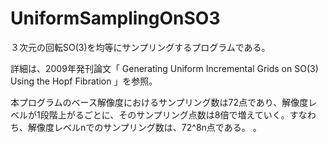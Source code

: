 # UniformSamplingOnSO3


３次元の回転SO(3)を均等にサンプリングするプログラムである。

詳細は、2009年発刊論文「 Generating Uniform Incremental Grids on SO(3) Using the Hopf Fibration 」を参照。

本プログラムのベース解像度におけるサンプリング数は72点であり、解像度レベルが1段階上がるごとに、そのサンプリング点数は8倍で増えていく。すなわち、解像度レベルnでのサンプリング数は、72^8n点である。
。


